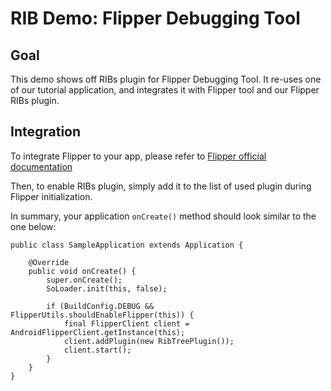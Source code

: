 
# RIB Demo: Flipper Debugging Tool

## Goal

This demo shows off RIBs plugin for Flipper Debugging Tool. It re-uses one of our tutorial application, and integrates
it with Flipper tool and our Flipper RIBs plugin.

## Integration

To integrate Flipper to your app, please refer to [Flipper official documentation](https://fbflipper.com/docs/getting-started/android-native)

Then, to enable RIBs plugin, simply add it to the list of used plugin during Flipper initialization.

In summary, your application ```onCreate()``` method should look similar to the one below: 

```
public class SampleApplication extends Application {

    @Override
    public void onCreate() {
        super.onCreate();
        SoLoader.init(this, false);

        if (BuildConfig.DEBUG && FlipperUtils.shouldEnableFlipper(this)) {
            final FlipperClient client = AndroidFlipperClient.getInstance(this);
            client.addPlugin(new RibTreePlugin());
            client.start();
        }
    }
}
```
